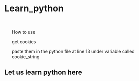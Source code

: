 # Learn_python
<br>
<OL>How to use</OL>
<OL>get cookies</OL>
<OL>paste them in the python file at line 13 under variable called cookie_string </OL>


## Let us learn python here
